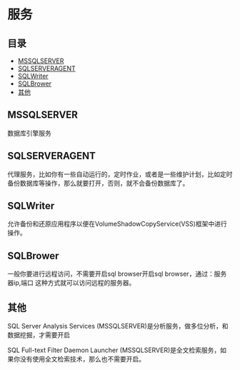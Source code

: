 # 服务

## 目录

-   [MSSQLSERVER](#MSSQLSERVER)
-   [SQLSERVERAGENT](#SQLSERVERAGENT)
-   [SQLWriter](#SQLWriter)
-   [SQLBrower](#SQLBrower)
-   [其他](#其他)

## MSSQLSERVER

数据库引擎服务

## SQLSERVERAGENT

代理服务，比如你有一些自动运行的，定时作业，或者是一些维护计划，比如定时备份数据库等操作，那么就要打开，否则，就不会备份数据库了。

## SQLWriter

允许备份和还原应用程序以便在VolumeShadowCopyService(VSS)框架中进行操作。

## SQLBrower

一般你要进行远程访问，不需要开启sql browser开启sql browser，通过：服务器ip,端口 这种方式就可以访问远程的服务器。

## 其他

SQL Server Analysis Services (MSSQLSERVER)是分析服务，做多位分析，和数据挖掘，才需要开启

SQL Full-text Filter Daemon Launcher (MSSQLSERVER)是全文检索服务，如果你没有使用全文检索技术，那么也不需要开启。
